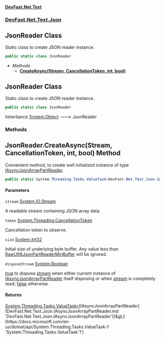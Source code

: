 #### [DevFast.Net.Text](index.md 'index')
### [DevFast.Net.Text.Json](DevFast.Net.Text.Json.md 'DevFast.Net.Text.Json')

## JsonReader Class

Static class to create JSON reader instance.

```csharp
public static class JsonReader
```
- *Methods*
  - **[CreateAsync(Stream, CancellationToken, int, bool)](DevFast.Net.Text.Json.JsonReader.md#DevFast.Net.Text.Json.JsonReader.CreateAsync(System.IO.Stream,System.Threading.CancellationToken,int,bool) 'DevFast.Net.Text.Json.JsonReader.CreateAsync(System.IO.Stream, System.Threading.CancellationToken, int, bool)')**

## JsonReader Class

Static class to create JSON reader instance.

```csharp
public static class JsonReader
```

Inheritance [System.Object](https://docs.microsoft.com/en-us/dotnet/api/System.Object 'System.Object') &#129106; JsonReader
### Methods

<a name='DevFast.Net.Text.Json.JsonReader.CreateAsync(System.IO.Stream,System.Threading.CancellationToken,int,bool)'></a>

## JsonReader.CreateAsync(Stream, CancellationToken, int, bool) Method

Convenient method, to create well initialized instance of type [IAsyncJsonArrayPartReader](DevFast.Net.Text.Json.IAsyncJsonArrayPartReader.md 'DevFast.Net.Text.Json.IAsyncJsonArrayPartReader').

```csharp
public static System.Threading.Tasks.ValueTask<DevFast.Net.Text.Json.IAsyncJsonArrayPartReader> CreateAsync(System.IO.Stream stream, System.Threading.CancellationToken token=default(System.Threading.CancellationToken), int size=512, bool disposeStream=false);
```
#### Parameters

<a name='DevFast.Net.Text.Json.JsonReader.CreateAsync(System.IO.Stream,System.Threading.CancellationToken,int,bool).stream'></a>

`stream` [System.IO.Stream](https://docs.microsoft.com/en-us/dotnet/api/System.IO.Stream 'System.IO.Stream')

A readable stream containing JSON array data.

<a name='DevFast.Net.Text.Json.JsonReader.CreateAsync(System.IO.Stream,System.Threading.CancellationToken,int,bool).token'></a>

`token` [System.Threading.CancellationToken](https://docs.microsoft.com/en-us/dotnet/api/System.Threading.CancellationToken 'System.Threading.CancellationToken')

Cancellation token to observe.

<a name='DevFast.Net.Text.Json.JsonReader.CreateAsync(System.IO.Stream,System.Threading.CancellationToken,int,bool).size'></a>

`size` [System.Int32](https://docs.microsoft.com/en-us/dotnet/api/System.Int32 'System.Int32')

Initial size of underlying byte buffer. Any value less than
            [RawUtf8JsonPartReaderMinBuffer](DevFast.Net.Text.Json.JsonConst.md#DevFast.Net.Text.Json.JsonConst.RawUtf8JsonPartReaderMinBuffer 'DevFast.Net.Text.Json.JsonConst.RawUtf8JsonPartReaderMinBuffer') will be ignored.

<a name='DevFast.Net.Text.Json.JsonReader.CreateAsync(System.IO.Stream,System.Threading.CancellationToken,int,bool).disposeStream'></a>

`disposeStream` [System.Boolean](https://docs.microsoft.com/en-us/dotnet/api/System.Boolean 'System.Boolean')

[true](https://docs.microsoft.com/en-us/dotnet/csharp/language-reference/builtin-types/bool 'https://docs.microsoft.com/en-us/dotnet/csharp/language-reference/builtin-types/bool') to dispose [stream](DevFast.Net.Text.Json.JsonReader.md#DevFast.Net.Text.Json.JsonReader.CreateAsync(System.IO.Stream,System.Threading.CancellationToken,int,bool).stream 'DevFast.Net.Text.Json.JsonReader.CreateAsync(System.IO.Stream, System.Threading.CancellationToken, int, bool).stream') when either
            current instance of [IAsyncJsonArrayPartReader](DevFast.Net.Text.Json.IAsyncJsonArrayPartReader.md 'DevFast.Net.Text.Json.IAsyncJsonArrayPartReader') itself disposing or
            when [stream](DevFast.Net.Text.Json.JsonReader.md#DevFast.Net.Text.Json.JsonReader.CreateAsync(System.IO.Stream,System.Threading.CancellationToken,int,bool).stream 'DevFast.Net.Text.Json.JsonReader.CreateAsync(System.IO.Stream, System.Threading.CancellationToken, int, bool).stream') is completely read; [false](https://docs.microsoft.com/en-us/dotnet/csharp/language-reference/builtin-types/bool 'https://docs.microsoft.com/en-us/dotnet/csharp/language-reference/builtin-types/bool') otherwise.

#### Returns
[System.Threading.Tasks.ValueTask&lt;](https://docs.microsoft.com/en-us/dotnet/api/System.Threading.Tasks.ValueTask-1 'System.Threading.Tasks.ValueTask`1')[IAsyncJsonArrayPartReader](DevFast.Net.Text.Json.IAsyncJsonArrayPartReader.md 'DevFast.Net.Text.Json.IAsyncJsonArrayPartReader')[&gt;](https://docs.microsoft.com/en-us/dotnet/api/System.Threading.Tasks.ValueTask-1 'System.Threading.Tasks.ValueTask`1')